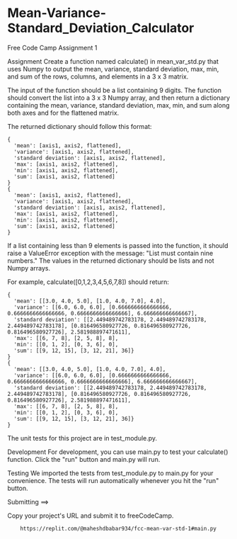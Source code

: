 # Mean-Variance-Standard_Deviation_Calculator
Free Code Camp Assignment 1

Assignment
Create a function named calculate() in mean_var_std.py that uses Numpy to output the mean, variance, standard deviation, max, min, and sum of the rows, columns, and elements in a 3 x 3 matrix.

The input of the function should be a list containing 9 digits. The function should convert the list into a 3 x 3 Numpy array, and then return a dictionary containing the mean, variance, standard deviation, max, min, and sum along both axes and for the flattened matrix.

The returned dictionary should follow this format:

    {
      'mean': [axis1, axis2, flattened],
      'variance': [axis1, axis2, flattened],
      'standard deviation': [axis1, axis2, flattened],
      'max': [axis1, axis2, flattened],
      'min': [axis1, axis2, flattened],
      'sum': [axis1, axis2, flattened]
    }
    {
      'mean': [axis1, axis2, flattened],
      'variance': [axis1, axis2, flattened],
      'standard deviation': [axis1, axis2, flattened],
      'max': [axis1, axis2, flattened],
      'min': [axis1, axis2, flattened],
      'sum': [axis1, axis2, flattened]
    }
If a list containing less than 9 elements is passed into the function, it should raise a ValueError exception with the message: "List must contain nine numbers." The values in the returned dictionary should be lists and not Numpy arrays.

For example, calculate([0,1,2,3,4,5,6,7,8]) should return:

    {
      'mean': [[3.0, 4.0, 5.0], [1.0, 4.0, 7.0], 4.0], 
      'variance': [[6.0, 6.0, 6.0], [0.6666666666666666, 0.6666666666666666, 0.6666666666666666], 6.666666666666667], 
      'standard deviation': [[2.449489742783178, 2.449489742783178, 2.449489742783178], [0.816496580927726, 0.816496580927726, 0.816496580927726], 2.581988897471611],
      'max': [[6, 7, 8], [2, 5, 8], 8],
      'min': [[0, 1, 2], [0, 3, 6], 0],
      'sum': [[9, 12, 15], [3, 12, 21], 36]}
    }
    {
      'mean': [[3.0, 4.0, 5.0], [1.0, 4.0, 7.0], 4.0], 
      'variance': [[6.0, 6.0, 6.0], [0.6666666666666666, 0.6666666666666666, 0.6666666666666666], 6.666666666666667], 
      'standard deviation': [[2.449489742783178, 2.449489742783178, 2.449489742783178], [0.816496580927726, 0.816496580927726, 0.816496580927726], 2.581988897471611],
      'max': [[6, 7, 8], [2, 5, 8], 8],
      'min': [[0, 1, 2], [0, 3, 6], 0],
      'sum': [[9, 12, 15], [3, 12, 21], 36]}
    }
The unit tests for this project are in test_module.py.

Development
For development, you can use main.py to test your calculate() function. Click the "run" button and main.py will run.

Testing
We imported the tests from test_module.py to main.py for your convenience. The tests will run automatically whenever you hit the "run" button.

Submitting ==>

Copy your project's URL and submit it to freeCodeCamp.

        https://replit.com/@maheshdbabar934/fcc-mean-var-std-1#main.py
